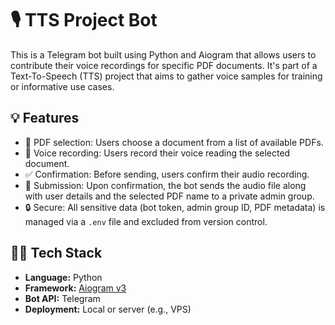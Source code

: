 # 🎙️ TTS Project Bot

This is a Telegram bot built using Python and Aiogram that allows users to contribute their voice recordings for
specific PDF documents. It's part of a Text-To-Speech (TTS) project that aims to gather voice samples for training or
informative use cases.

## 💡 Features

- 📄 PDF selection: Users choose a document from a list of available PDFs.
- 🎤 Voice recording: Users record their voice reading the selected document.
- ✅ Confirmation: Before sending, users confirm their audio recording.
- 📩 Submission: Upon confirmation, the bot sends the audio file along with user details and the selected PDF name to a
  private admin group.
- 🔒 Secure: All sensitive data (bot token, admin group ID, PDF metadata) is managed via a `.env` file and excluded from
  version control.

## 🧑‍💻 Tech Stack

- **Language:** Python
- **Framework:** [Aiogram v3](https://docs.aiogram.dev/)
- **Bot API:** Telegram
- **Deployment:** Local or server (e.g., VPS)